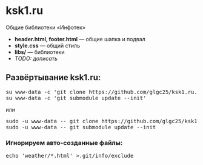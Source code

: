 ksk1.ru
=======

Общие библиотеки «Инфотек»

* **header.html, footer.html** — общие шапка и подвал
* **style.css** — общий стиль
* **libs/** — библиотеки
* *TODO: дописать*


## Развёртывание ksk1.ru:

<pre>
su www-data -c 'git clone https://github.com/glgc25/ksk1.ru.git .'
su www-data -c 'git submodule update --init'
</pre>

или

<pre>
sudo -u www-data -- git clone https://github.com/glgc25/ksk1.ru.git .
sudo -u www-data -- git submodule update --init
</pre>

### Игнорируем авто-созданные файлы:

<pre>
echo 'weather/*.html' >.git/info/exclude
</pre>
